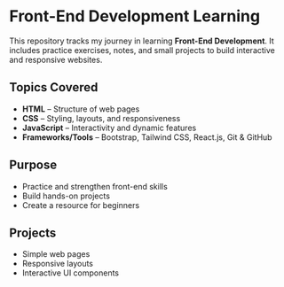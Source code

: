 # Front-End Development Learning

This repository tracks my journey in learning **Front-End Development**. It includes practice exercises, notes, and small projects to build interactive and responsive websites.

## Topics Covered
- **HTML** – Structure of web pages  
- **CSS** – Styling, layouts, and responsiveness  
- **JavaScript** – Interactivity and dynamic features  
- **Frameworks/Tools** – Bootstrap, Tailwind CSS, React.js, Git & GitHub  

## Purpose
- Practice and strengthen front-end skills  
- Build hands-on projects  
- Create a resource for beginners  

## Projects
- Simple web pages  
- Responsive layouts  
- Interactive UI components  
